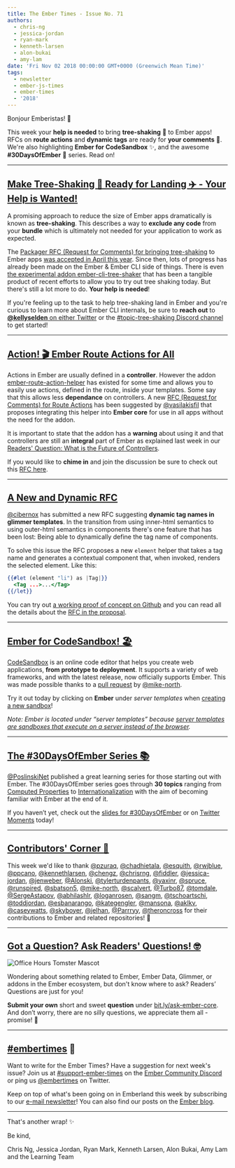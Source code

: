 ```yaml
---
title: The Ember Times - Issue No. 71
authors:
  - chris-ng
  - jessica-jordan
  - ryan-mark
  - kenneth-larsen
  - alon-bukai
  - amy-lam
date: 'Fri Nov 02 2018 00:00:00 GMT+0000 (Greenwich Mean Time)'
tags:
  - newsletter
  - ember-js-times
  - ember-times
  - '2018'
---
```



Bonjour Emberistas! 🐹

This week your **help is needed** to bring **tree-shaking** 🌳 to Ember apps! RFCs on **route actions** and **dynamic tags** are ready for **your comments** 📢. We're also highlighting **Ember for CodeSandbox** ✨, and the awesome **#30DaysOfEmber** 📆 series. Read on!

---

## [Make Tree-Shaking 🌲 Ready for Landing ✈️ - Your Help is Wanted!](https://twitter.com/kellyselden/status/1050717338595745792)

A promising approach to reduce the size of Ember apps dramatically is known as **tree-shaking**. This describes a way to **exclude any code** from your **bundle** which is ultimately not needed for your application to work as expected.

The [Packager RFC (Request for Comments) for bringing tree-shaking](https://github.com/ember-cli/rfcs/blob/master/active/0051-packaging.md#tree-shaking) to Ember apps [was accepted in April this year](https://github.com/ember-cli/rfcs/commit/567201627bcc6baa2d70103bd5b6f9e23e8ea0d9). Since then, lots of progress has already been made on the Ember & Ember CLI side of things. There is even [the experimental addon ember-cli-tree-shaker](https://github.com/kellyselden/ember-cli-tree-shaker) that has been a tangible product of recent efforts to allow you to try out tree shaking today. But there's still a lot more to do. **Your help is needed**!

If you're feeling up to the task to help tree-shaking land in Ember and you're curious to learn more about Ember CLI internals, be sure to **reach out** to [**@kellyselden** on either Twitter](https://twitter.com/kellyselden/status/1050717338595745792) or the [#topic-tree-shaking Discord channel](https://discordapp.com/channels/480462759797063690/502098552751915008) to get started!

---

## [Action! 🎬 Ember Route Actions for All](https://github.com/emberjs/rfcs/pull/394)

Actions in Ember are usually defined in a **controller**. However the addon [ember-route-action-helper](https://github.com/DockYard/ember-route-action-helper) has existed for some time and allows you to easily use actions, defined in the route, inside your templates. Some say that this allows less **dependance** on controllers. A new [RFC (Request for Comments) for Route Actions](https://github.com/emberjs/rfcs/pull/394) has been suggested by [@vasilakisfil](https://github.com/vasilakisfil) that proposes integrating this helper into **Ember core** for use in all apps without the need for the addon. 

It is important to state that the addon has a **warning** about using it and that controllers are still an **integral** part of Ember as explained last week in our [Readers' Question: What is the Future of Controllers](https://discuss.emberjs.com/t/readers-questions-what-is-the-future-of-controllers-when-is-it-a-good-time-to-use-them-in-a-modern-ember-app/15708).

If you would like to **chime in** and join the discussion be sure to check out this [RFC here](https://github.com/emberjs/rfcs/pull/394).

---

## [A New and Dynamic RFC](https://github.com/cibernox/rfcs/blob/dynamic-tag-names/text/0000-dynamic-tag-names.md)
[@cibernox](https://github.com/cibernox) has submitted a new RFC suggesting **dynamic tag names in glimmer templates**. In the transition from using inner-html semantics to using outer-html semantics in components there's one feature that has been lost: Being able to dynamically define the tag name of components.

To solve this issue the RFC proposes a new `element` helper that takes a tag name and generates a contextual component that, when invoked, renders the selected element. Like this:

```handlebars
{{#let (element "li") as |Tag|}}
  <Tag ...>...</Tag>
{{/let}}
```

You can try out [a working proof of concept on Github](https://github.com/tildeio/ember-element-helper) and you can read all the details about the [RFC in the proposal](https://github.com/cibernox/rfcs/blob/dynamic-tag-names/text/0000-dynamic-tag-names.md).

---

## [Ember for CodeSandbox! 🏖️](https://twitter.com/CompuIves/status/1057681015299366912)

[CodeSandbox](https://codesandbox.io/) is an online code editor that helps you create web applications, **from prototype to deployment**. It supports a variety of web frameworks, and with the latest release, now officially supports Ember. This was made possible thanks to a [pull request](https://github.com/CompuIves/codesandbox-client/pull/1113) by [@mike-north](https://github.com/mike-north).

Try it out today by clicking on **Ember** under _server templates_ when [creating a new sandbox](https://codesandbox.io/s/)!

<!--alex ignore execute-->
_Note: Ember is located under “server templates” because [server templates are sandboxes that execute on a server instead of the browser](https://twitter.com/CompuIves/status/1057689363239313408)._

---

## [The #30DaysOfEmber Series 📚](https://twitter.com/PoslinskiNet/status/1054446639719608320)

[@PoslinskiNet](https://github.com/PoslinskiNet) published a great learning series for those starting out with Ember. The #30DaysOfEmber series goes through **30 topics** ranging from [Computed Properties](https://slides.com/poslinski_net/30-days-of-ember#/6) to [Internationalization](https://slides.com/poslinski_net/30-days-of-ember#/36) with the aim of becoming familiar with Ember at the end of it.

If you haven’t yet, check out the [slides for #30DaysOfEmber](https://slides.com/poslinski_net/30-days-of-ember#/) or on [Twitter Moments](https://twitter.com/i/moments/1054409226968281089) today!

---

## [Contributors' Corner 👏](https://guides.emberjs.com/release/contributing/repositories/)

<p>This week we'd like to thank <a href="https://github.com/pzuraq" target="gh-user">@pzuraq</a>, <a href="https://github.com/chadhietala" target="gh-user">@chadhietala</a>, <a href="https://github.com/esquith" target="gh-user">@esquith</a>, <a href="https://github.com/rwjblue" target="gh-user">@rwjblue</a>, <a href="https://github.com/ppcano" target="gh-user">@ppcano</a>, <a href="https://github.com/kennethlarsen" target="gh-user">@kennethlarsen</a>, <a href="https://github.com/chengz" target="gh-user">@chengz</a>, <a href="https://github.com/chrisrng" target="gh-user">@chrisrng</a>, <a href="https://github.com/fiddler" target="gh-user">@fiddler</a>, <a href="https://github.com/jessica-jordan" target="gh-user">@jessica-jordan</a>, <a href="https://github.com/jenweber" target="gh-user">@jenweber</a>, <a href="https://github.com/Alonski" target="gh-user">@Alonski</a>, <a href="https://github.com/tylerturdenpants" target="gh-user">@tylerturdenpants</a>, <a href="https://github.com/yaxinr" target="gh-user">@yaxinr</a>, <a href="https://github.com/spruce" target="gh-user">@spruce</a>, <a href="https://github.com/runspired" target="gh-user">@runspired</a>, <a href="https://github.com/sbatson5" target="gh-user">@sbatson5</a>, <a href="https://github.com/mike-north" target="gh-user">@mike-north</a>, <a href="https://github.com/scalvert" target="gh-user">@scalvert</a>, <a href="https://github.com/Turbo87" target="gh-user">@Turbo87</a>, <a href="https://github.com/tomdale" target="gh-user">@tomdale</a>, <a href="https://github.com/SergeAstapov" target="gh-user">@SergeAstapov</a>, <a href="https://github.com/abhilashlr" target="gh-user">@abhilashlr</a>, <a href="https://github.com/loganrosen" target="gh-user">@loganrosen</a>, <a href="https://github.com/sangm" target="gh-user">@sangm</a>, <a href="https://github.com/tschoartschi" target="gh-user">@tschoartschi</a>, <a href="https://github.com/toddjordan" target="gh-user">@toddjordan</a>, <a href="https://github.com/esbanarango" target="gh-user">@esbanarango</a>, <a href="https://github.com/kategengler" target="gh-user">@kategengler</a>, <a href="https://github.com/mansona" target="gh-user">@mansona</a>, <a href="https://github.com/aklkv" target="gh-user">@aklkv</a>, <a href="https://github.com/caseywatts" target="gh-user">@caseywatts</a>, <a href="https://github.com/skyboyer" target="gh-user">@skyboyer</a>, <a href="https://github.com/jelhan" target="gh-user">@jelhan</a>, <a href="https://github.com/Parrryy" target="gh-user">@Parrryy</a>, <a href="https://github.com/theroncross" target="gh-user">@theroncross</a> for their contributions to Ember and related repositories! 💖</p>

---

## [Got a Question? Ask Readers' Questions! 🤓](https://docs.google.com/forms/d/e/1FAIpQLScqu7Lw_9cIkRtAiXKitgkAo4xX_pV1pdCfMJgIr6Py1V-9Og/viewform)

<div class="blog-row">
  <img class="float-right small transparent padded" alt="Office Hours Tomster Mascot" title="Readers' Questions" src="/images/tomsters/officehours.png" />

  <p>Wondering about something related to Ember, Ember Data, Glimmer, or addons in the Ember ecosystem, but don't know where to ask? Readers’ Questions are just for you!</p>

<p><strong>Submit your own</strong> short and sweet <strong>question</strong> under <a href="https://bit.ly/ask-ember-core" target="rq">bit.ly/ask-ember-core</a>. And don’t worry, there are no silly questions, we appreciate them all - promise! 🤞</p>

</div>

---

## [#embertimes](https://emberjs.com/blog/tags/newsletter.html) 📰

Want to write for the Ember Times? Have a suggestion for next week's issue? Join us at [#support-ember-times](https://discordapp.com/channels/480462759797063690/485450546887786506) on the [Ember Community Discord](https://discordapp.com/invite/zT3asNS) or ping us [@embertimes](https://twitter.com/embertimes) on Twitter.

Keep on top of what's been going on in Emberland this week by subscribing to our [e-mail newsletter](https://the-emberjs-times.ongoodbits.com/)! You can also find our posts on the [Ember blog](https://emberjs.com/blog/tags/newsletter.html).

---

That's another wrap! ✨

Be kind,

Chris Ng, Jessica Jordan, Ryan Mark, Kenneth Larsen, Alon Bukai, Amy Lam and the Learning Team
